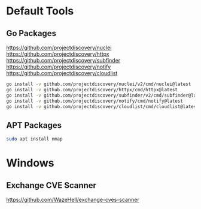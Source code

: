 # Default Tools

## Go Packages

https://github.com/projectdiscovery/nuclei
https://github.com/projectdiscovery/httpx
https://github.com/projectdiscovery/subfinder
https://github.com/projectdiscovery/notify
https://github.com/projectdiscovery/cloudlist

```bash
go install -v github.com/projectdiscovery/nuclei/v2/cmd/nuclei@latest
go install -v github.com/projectdiscovery/httpx/cmd/httpx@latest
go install -v github.com/projectdiscovery/subfinder/v2/cmd/subfinder@latest
go install -v github.com/projectdiscovery/notify/cmd/notify@latest
go install -v github.com/projectdiscovery/cloudlist/cmd/cloudlist@latest
```

## APT Packages

```bash
sudo apt install nmap
```


# Windows

## Exchange CVE Scanner

https://github.com/WazeHell/exchange-cves-scanner
